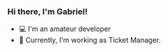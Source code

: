 ### Hi there, I'm Gabriel!

- 💻 I'm an amateur developer
- 💼 Currently, I'm working as Ticket Manager.


